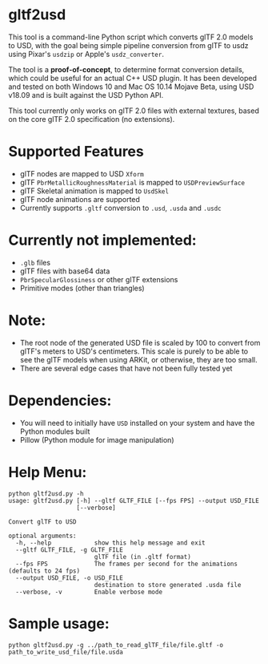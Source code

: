 # gltf2usd

This tool is a command-line Python script which converts glTF 2.0 models to USD, with the goal being simple pipeline conversion from glTF to usdz using Pixar's `usdzip` or Apple's `usdz_converter`.  

The tool is a **proof-of-concept**, to determine format conversion details, which could be useful for an actual C++ USD plugin.  It has been developed and tested on both Windows 10 and Mac OS 10.14 Mojave Beta, using USD v18.09 and is built against the USD Python API.

This tool currently only works on glTF 2.0 files with external textures, based on the core glTF 2.0 specification (no extensions).  

# Supported Features
- glTF nodes are mapped to USD `Xform`
- glTF `PbrMetallicRoughnessMaterial` is mapped to `USDPreviewSurface`
- glTF Skeletal animation is mapped to `UsdSkel`
- glTF node animations are supported
- Currently supports `.gltf` conversion to `.usd`, `.usda` and `.usdc`


# Currently not implemented:
- `.glb` files
- glTF files with base64 data
- `PbrSpecularGlossiness` or other glTF extensions
- Primitive modes (other than triangles)

# Note:
- The root node of the generated USD file is scaled by 100 to convert from glTF's meters to USD's centimeters.  This scale is purely to be able to see the glTF models when using ARKit, or otherwise, they are too small.
- There are several edge cases that have not been fully tested yet

# Dependencies:
- You will need to initially have `USD` installed on your system 
and have the Python modules built
- Pillow (Python module for image manipulation)


# Help Menu:
```Shell
python gltf2usd.py -h
usage: gltf2usd.py [-h] --gltf GLTF_FILE [--fps FPS] --output USD_FILE
                   [--verbose]

Convert glTF to USD

optional arguments:
  -h, --help            show this help message and exit
  --gltf GLTF_FILE, -g GLTF_FILE
                        glTF file (in .gltf format)
  --fps FPS             The frames per second for the animations (defaults to 24 fps)
  --output USD_FILE, -o USD_FILE
                        destination to store generated .usda file
  --verbose, -v         Enable verbose mode
```

# Sample usage:
```Shell
python gltf2usd.py -g ../path_to_read_glTF_file/file.gltf -o path_to_write_usd_file/file.usda
```